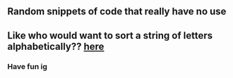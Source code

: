 ## Random snippets of code that really have no use

Like who would want to sort a string of letters alphabetically??
[here](https://github.com/kian-g/Random-Code/tree/main/Rearrange%20Letters%20In%20Alphabetical%20Order)
---
### Have fun ig
